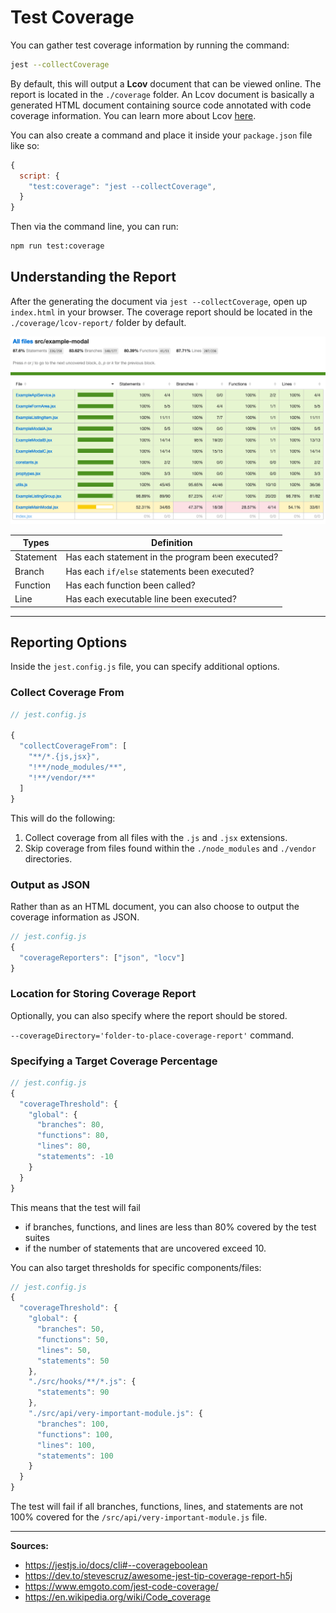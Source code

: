 # Test Coverage

You can gather test coverage information by running the command:

```bash
jest --collectCoverage
```

By default, this will output a **Lcov** document that can be viewed online. The report is located in the `./coverage` folder. An Lcov document is basically a generated HTML document containing source code annotated with code coverage information. You can learn more about Lcov [here](https://en.wikipedia.org/wiki/Gcov#Command_line_options).

You can also create a command and place it inside your `package.json` file like so:

```javascript
{
  script: {
    "test:coverage": "jest --collectCoverage",
  }
}
```

Then via the command line, you can run:

```bash
npm run test:coverage
```

## Understanding the Report

After the generating the document via `jest --collectCoverage`, open up `index.html` in your browser. The coverage report should be located in the `./coverage/lcov-report/` folder by default.

![Coverage Report](../images/coverage-report.png)

| Types | Definition |
| ----- | ---------- |
| Statement | Has each statement in the program been executed? |
| Branch | Has each `if/else` statements been executed? |
| Function | Has each function been called? |
| Line | Has each executable line been executed? |

---

## Reporting Options

Inside the `jest.config.js` file, you can specify additional options.

### Collect Coverage From

```javascript
// jest.config.js

{
  "collectCoverageFrom": [
    "**/*.{js,jsx}",
    "!**/node_modules/**",
    "!**/vendor/**"
  ]
}
```

This will do the following:
1. Collect coverage from all files with the `.js` and `.jsx` extensions.
2. Skip coverage from files found within the `./node_modules` and `./vendor` directories.

### Output as JSON

Rather than as an HTML document, you can also choose to output the coverage information as JSON.

```javascript
// jest.config.js
{
  "coverageReporters": ["json", "locv"]
}
```

### Location for Storing Coverage Report

Optionally, you can also specify where the report should be stored.

`--coverageDirectory='folder-to-place-coverage-report'` command.

### Specifying a Target Coverage Percentage

```javascript
// jest.config.js
{
  "coverageThreshold": {
    "global": {
      "branches": 80,
      "functions": 80,
      "lines": 80,
      "statements": -10
    }
  }
}
```

This means that the test will fail
- if branches, functions, and lines are less than 80% covered by the test suites
- if the number of statements that are uncovered exceed 10.

You can also target thresholds for specific components/files:

```javascript
// jest.config.js
{
  "coverageThreshold": {
    "global": {
      "branches": 50,
      "functions": 50,
      "lines": 50,
      "statements": 50
    },
    "./src/hooks/**/*.js": {
      "statements": 90
    },
    "./src/api/very-important-module.js": {
      "branches": 100,
      "functions": 100,
      "lines": 100,
      "statements": 100
    }
  }
}
```

The test will fail if all branches, functions, lines, and statements are not 100% covered for the `/src/api/very-important-module.js` file.

---

**Sources:**

- https://jestjs.io/docs/cli#--coverageboolean
- https://dev.to/stevescruz/awesome-jest-tip-coverage-report-h5j
- https://www.emgoto.com/jest-code-coverage/
- https://en.wikipedia.org/wiki/Code_coverage
